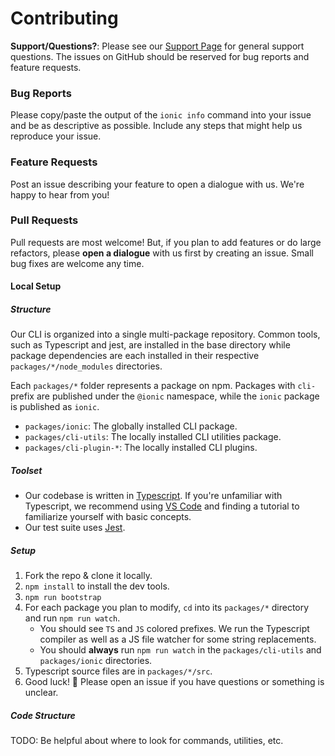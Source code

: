 # Contributing

**Support/Questions?**: Please see our [Support
Page](http://ionicframework.com/support) for general support questions. The
issues on GitHub should be reserved for bug reports and feature requests.

### Bug Reports

Please copy/paste the output of the `ionic info` command into your issue and be
as descriptive as possible. Include any steps that might help us reproduce your
issue.

### Feature Requests

Post an issue describing your feature to open a dialogue with us. We're happy
to hear from you!

### Pull Requests

Pull requests are most welcome! But, if you plan to add features or do large
refactors, please **open a dialogue** with us first by creating an issue. Small
bug fixes are welcome any time.

#### Local Setup

##### Structure

Our CLI is organized into a single multi-package repository. Common tools, such
as Typescript and jest, are installed in the base directory while package
dependencies are each installed in their respective `packages/*/node_modules`
directories.

Each `packages/*` folder represents a package on npm. Packages with `cli-`
prefix are published under the `@ionic` namespace, while the `ionic` package is
published as `ionic`.

* `packages/ionic`: The globally installed CLI package.
* `packages/cli-utils`: The locally installed CLI utilities package.
* `packages/cli-plugin-*`: The locally installed CLI plugins.

##### Toolset

* Our codebase is written in [Typescript](https://www.typescriptlang.org/). If
  you're unfamiliar with Typescript, we recommend using [VS
  Code](https://code.visualstudio.com/) and finding a tutorial to familiarize
  yourself with basic concepts.
* Our test suite uses [Jest](https://facebook.github.io/jest/).

##### Setup

1. Fork the repo & clone it locally.
1. `npm install` to install the dev tools.
1. `npm run bootstrap`
1. For each package you plan to modify, `cd` into its `packages/*` directory
   and run `npm run watch`.
    * You should see `TS` and `JS` colored prefixes. We run the Typescript
      compiler as well as a JS file watcher for some string replacements.
    * You should **always** run `npm run watch` in the `packages/cli-utils` and
      `packages/ionic` directories.
1. Typescript source files are in `packages/*/src`.
1. Good luck! :muscle: Please open an issue if you have questions or something
   is unclear.

##### Code Structure

TODO: Be helpful about where to look for commands, utilities, etc.

